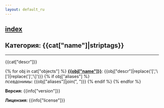 ```yaml
---
layout: default_ru
---
```

[index](index.html)
---

## Категория: {{cat["name"]|striptags}}

---
{{cat["descr"]}}

{% for obj in cat["objects"] %}
[**{{obj["name"]}}**]({{obj["name"]|urlencode}}.html): {{obj["descr"]|replace('[','\\[')|replace(']','\\]')}} {% if obj["aliases"] %}<br>
_псевдонимы:_ {{obj["aliases"]|join(", ")}}
{% endif %}
{% endfor %}

**Версия:** {{info["version"]}}

**Лицензия:** {{info["license"]}}
